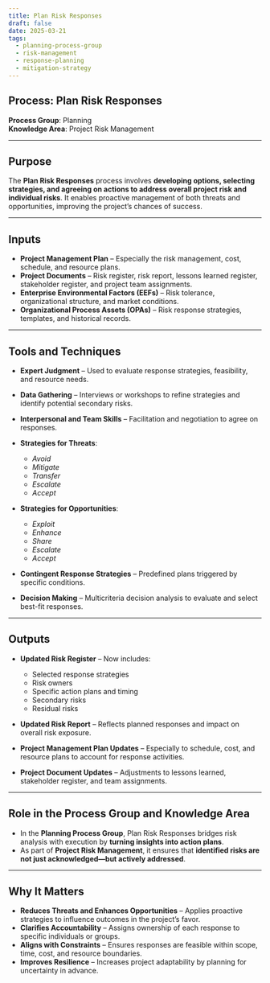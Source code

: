 ```yaml
---
title: Plan Risk Responses  
draft: false
date: 2025-03-21  
tags:  
  - planning-process-group  
  - risk-management  
  - response-planning  
  - mitigation-strategy  
---
```


## Process: Plan Risk Responses

**Process Group**: Planning  
**Knowledge Area**: Project Risk Management  

---

## Purpose

The **Plan Risk Responses** process involves **developing options, selecting strategies, and agreeing on actions to address overall project risk and individual risks**. It enables proactive management of both threats and opportunities, improving the project’s chances of success.

---

## Inputs

- **Project Management Plan** – Especially the risk management, cost, schedule, and resource plans.
- **Project Documents** – Risk register, risk report, lessons learned register, stakeholder register, and project team assignments.
- **Enterprise Environmental Factors (EEFs)** – Risk tolerance, organizational structure, and market conditions.
- **Organizational Process Assets (OPAs)** – Risk response strategies, templates, and historical records.

---

## Tools and Techniques

- **Expert Judgment** – Used to evaluate response strategies, feasibility, and resource needs.
- **Data Gathering** – Interviews or workshops to refine strategies and identify potential secondary risks.
- **Interpersonal and Team Skills** – Facilitation and negotiation to agree on responses.
- **Strategies for Threats**:  
  - *Avoid*  
  - *Mitigate*  
  - *Transfer*  
  - *Escalate*  
  - *Accept*

- **Strategies for Opportunities**:  
  - *Exploit*  
  - *Enhance*  
  - *Share*  
  - *Escalate*  
  - *Accept*

- **Contingent Response Strategies** – Predefined plans triggered by specific conditions.
- **Decision Making** – Multicriteria decision analysis to evaluate and select best-fit responses.

---

## Outputs

- **Updated Risk Register** – Now includes:
  - Selected response strategies  
  - Risk owners  
  - Specific action plans and timing  
  - Secondary risks  
  - Residual risks  

- **Updated Risk Report** – Reflects planned responses and impact on overall risk exposure.
- **Project Management Plan Updates** – Especially to schedule, cost, and resource plans to account for response activities.
- **Project Document Updates** – Adjustments to lessons learned, stakeholder register, and team assignments.

---

## Role in the Process Group and Knowledge Area

- In the **Planning Process Group**, Plan Risk Responses bridges risk analysis with execution by **turning insights into action plans**.
- As part of **Project Risk Management**, it ensures that **identified risks are not just acknowledged—but actively addressed**.

---

## Why It Matters

- **Reduces Threats and Enhances Opportunities** – Applies proactive strategies to influence outcomes in the project’s favor.
- **Clarifies Accountability** – Assigns ownership of each response to specific individuals or groups.
- **Aligns with Constraints** – Ensures responses are feasible within scope, time, cost, and resource boundaries.
- **Improves Resilience** – Increases project adaptability by planning for uncertainty in advance.
